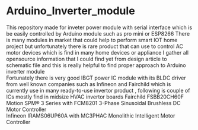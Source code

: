 # Arduino_Inverter_module
This repository made for inveter power module with serial interface which is be easily controlled by Arduino module such as pro mini or ESP8266
There is many modules in market that could help to perform smart IOT home project but unfortunately  there is rare product that  can use to control AC motor devices which is find in many home devices or appliance 
I gather all opensource information that I could  find yet  from design article to schematic file  and this is  really helpful to find proper approach to Arduino inverter module   
Fortunately there is very good IBGT power IC module with its BLDC driver from well known companies such as Infineon and Fairchild which is currently use in many  ready-to-use invertor product , following is couple of ICs  mostly find in midsize HVAC invertor boards
Fairchild  FSBB20CH60F  Motion SPM® 3 Series with FCM8201 3-Phase Sinusoidal Brushless DC Motor Controller  
Infineon  IRAMS06UP60A   with MC3PHAC Monolithic Intelligent Motor Controller

